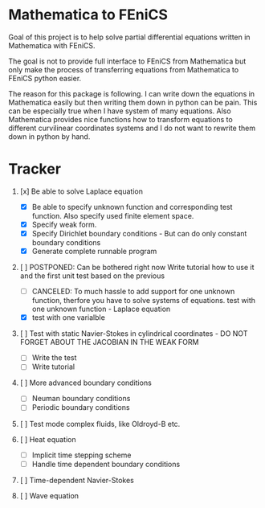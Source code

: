 # Mathematica to FEniCS

Goal of this project is to help solve partial differential equations written in Mathematica with FEniCS.

The goal is not to provide full interface to FEniCS from Mathematica but only make the process of transferring equations from Mathematica to FEniCS python easier.

The reason for this package is following. I can write down the equations in Mathematica easily but then writing them down in python can be pain. This can be especially true when I have system of many equations. Also Mathematica provides nice functions how to transform equations to different curvilinear coordinates systems and I do not want to rewrite them down in python by hand.



# Tracker


1. [x] Be able to solve Laplace equation
   - [x] Be able to specify unknown function and corresponding test function. Also specify used finite element space.
   - [x] Specify weak form.
   - [x] Specify Dirichlet boundary conditions - But can do only constant boundary conditions
   - [x] Generate complete runnable program

2. [ ] POSTPONED: Can be bothered right now
   Write tutorial how to use it and the first unit test based on the previous
   - [ ] CANCELED: To much hassle to add support for one unknown function, therfore you have to solve systems of equations.
     test with one unknown function - Laplace equation
   - [x] test with one varialble

3. [ ] Test with static Navier-Stokes in cylindrical coordinates - DO NOT FORGET ABOUT THE JACOBIAN IN THE WEAK FORM
   - [ ] Write the test
   - [ ] Write tutorial

4. [ ] More advanced boundary conditions
   - [ ] Neuman boundary conditions
   - [ ] Periodic boundary conditions

5. [ ] Test mode complex fluids, like Oldroyd-B etc.

6. [ ] Heat equation
   - [ ] Implicit time stepping scheme
   - [ ] Handle time dependent boundary conditions

7. [ ] Time-dependent Navier-Stokes

8. [ ] Wave equation



